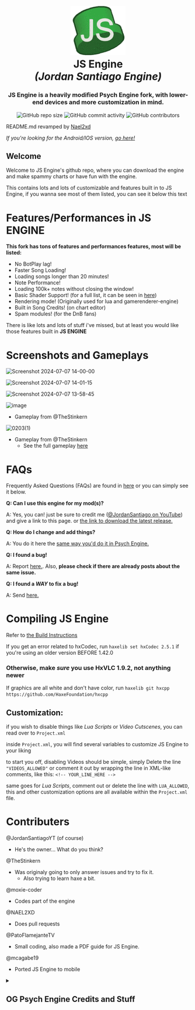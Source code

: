<!-- this is an secret -->
<h1 align="center">
  <br>
  <a href="https://github.com/JordanSantiagoYT/FNF-JS-Engine"><img src="/art/iconOG.png" alt="JSengine" width="150"></a>
  <br>
  <b>JS Engine</b>
  <br>
  <i>(Jordan Santiago Engine)</i>
  <br>
</h1>
<h3 align="center">
  <b>JS Engine is a heavily modified Psych Engine fork, with lower-end devices and more customization in mind.</b>
</h3>

<p align="center">
<img alt="GitHub repo size" src="https://img.shields.io/github/repo-size/JordanSantiagoYT/FNF-JS-Engine">
<img alt="GitHub commit activity" src="https://img.shields.io/github/commit-activity/w/JordanSantiagoYT/FNF-JS-Engine">
<img alt="GitHub contributors" src="https://img.shields.io/github/contributors/JordanSantiagoYT/FNF-JS-Engine">
</p>

README.md revamped by [Nael2xd](https://youtube.com/@nael2xd?si=axwJrY_8jdlXUwSm)

_If you're looking for the Android/IOS version, [go here!](https://github.com/JordanSantiagoYT/FNF-JS-Engine/tree/mobile)_

## Welcome

Welcome to JS Engine's github repo, where you can download the engine and make spammy charts or have fun with the engine.

This contains lots and lots of customizable and features built in to JS Engine, if you wanna see most of them listed, you can see it below this text

# Features/Performances in JS ENGINE

**This fork has tons of features and performances features, most will be listed:**

- No BotPlay lag!
- Faster Song Loading!
- Loading songs longer than 20 minutes!
- Note Performance!
- Loading 100k+ notes without closing the window!
- Basic Shader Support! (for a full list, it can be seen in [here](https://github.com/JordanSantiagoYT/FNF-JS-Engine/wiki#q-what-are-all-the-basic-shaders-that-come-with-this-engine))
- Rendering mode! (Originally used for lua and gamerenderer-engine)
- Built in Song Credits! (on chart editor)
- Spam modules! (for the DnB fans)

There is like lots and lots of stuff i've missed, but at least you would like those features built in **JS ENGINE**

# Screenshots and Gameplays

![Screenshot 2024-07-07 14-00-00](https://github.com/JordanSantiagoYT/FNF-JS-Engine/assets/108278470/d4e89995-fa14-40bf-a5d6-d1647548fd93)

![Screenshot 2024-07-07 14-01-15](https://github.com/JordanSantiagoYT/FNF-JS-Engine/assets/108278470/b6d7d5ef-196d-4c39-9055-97815d63cdf0)

![Screenshot 2024-07-07 13-58-45](https://github.com/JordanSantiagoYT/FNF-JS-Engine/assets/108278470/a65ea8b5-8b0d-4643-b7e0-cddd3972422b)

![image](https://github.com/user-attachments/assets/aea20297-1695-4b83-b17e-342685490414)
- Gameplay from @TheStinkern

![0203(1)](https://github.com/user-attachments/assets/15620fa6-52a9-4090-996f-80a80bda32ef)
- Gameplay from @TheStinkern
  - See the full gameplay [here](https://www.youtube.com/watch?v=Z2iXD1FbX1I)

# FAQs

Frequently Asked Questions (FAQs) are found in [here](https://github.com/JordanSantiagoYT/FNF-JS-Engine/wiki) or you can simply see it below.

**Q: Can I use this engine for my mod(s)?**

A: Yes, you can! just be sure to credit me ([@JordanSantiago on YouTube](https://www.youtube.com/@JordanSantiago)) and give a link to this page. or [the link to download the latest release.](https://github.com/JordanSantiagoYT/FNF-JS-Engine/releases/latest)

**Q: How do I change and add things?**

A: You do it here the [same way you'd do it in Psych Engine.](https://github.com/ShadowMario/FNF-PsychEngine/wiki)

**Q: I found a bug!**

A: Report [here.](https://github.com/JordanSantiagoYT/FNF-JS-Engine/issues). Also, **please check if there are already posts about the same issue.**

**Q: I found a *WAY* to fix a bug!**

A: Send [here.](https://github.com/JordanSantiagoYT/FNF-JS-Engine/pulls)

# Compiling JS Engine

Refer to [the Build Instructions](./BUILDING.md)

If you get an error related to hxCodec, run `haxelib set hxCodec 2.5.1` if you're using an older version BEFORE 1.42.0

### Otherwise, make *sure* you use HxVLC 1.9.2, not anything newer

If graphics are all white and don't have color, run `haxelib git hxcpp https://github.com/HaxeFoundation/hxcpp`

## Customization:

if you wish to disable things like *Lua Scripts* or *Video Cutscenes*, you can read over to `Project.xml`

inside `Project.xml`, you will find several variables to customize JS Engine to your liking

to start you off, disabling Videos should be simple, simply Delete the line `"VIDEOS_ALLOWED"` or comment it out by wrapping the line in XML-like comments, like this: `<!-- YOUR_LINE_HERE -->`

same goes for *Lua Scripts*, comment out or delete the line with `LUA_ALLOWED`, this and other customization options are all available within the `Project.xml` file.

# Contributers

@JordanSantiagoYT (of course)
- He's the owner... What do you think?

@TheStinkern
- Was originaly going to only answer issues and try to fix it.
  - Also trying to learn haxe a bit.

@moxie-coder
- Codes part of the engine

@NAEL2XD
- Does pull requests

@PatoFlamejanteTV
- Small coding, also made a PDF guide for JS Engine.

@mcagabe19
- Ported JS Engine to mobile

<details>
  <summary><h2>OG Psych Engine Credits and Stuff</h2></summary>
  
* Shadow Mario - Programmer
* RiverOaken - Artist

### Special Thanks
* bbpanzu - Ex-Programmer
* SqirraRNG - Crash Handler and Base code for Chart Editor's Waveform
* KadeDev - Fixed some cool stuff on Chart Editor and other PRs
* iFlicky - Composer of Psync and Tea Time, also made the Dialogue Sounds
* PolybiusProxy - Former .MP4 Video Loader Library (hxCodec)
* MAJigsaw77 - .MP4 Video Loader Library (hxVLC)
* Keoiki - Note Splash Animations
* Smokey - Sprite Atlas Support
* Nebula the Zorua - LUA JIT Fork and some Lua reworks
_____________________________________

# Features

## Attractive animated dialogue boxes:

![](https://user-images.githubusercontent.com/44785097/127706669-71cd5cdb-5c2a-4ecc-871b-98a276ae8070.gif)


## Mod Support
* Probably one of the main points of this engine, you can code in .lua files outside of the source code, making your own weeks without even messing with the source!
* Comes with a Mod Organizing/Disabling Menu.


## Atleast one change to every week:
### Week 1:
  * New Dad Left sing sprite
  * Unused stage lights are now used
### Week 2:
  * Both BF and Skid & Pump does "Hey!" animations
  * Thunders does a quick light flash and zooms the camera in slightly
  * Added a quick transition/cutscene to Monster
### Week 3:
  * BF does "Hey!" during Philly Nice
  * Blammed has a cool new colors flash during that sick part of the song
### Week 4:
  * Better hair physics for Mom/Boyfriend (Maybe even slightly better than Week 7's :eyes:)
  * Henchmen die during all songs. Yeah :(
### Week 5:
  * Bottom Boppers and GF does "Hey!" animations during Cocoa and Eggnog
  * On Winter Horrorland, GF bops her head slower in some parts of the song.
### Week 6:
  * On Thorns, the HUD is hidden during the cutscene
  * Also there's the Background girls being spooky during the "Hey!" parts of the Instrumental

## Cool new Chart Editor changes and countless bug fixes
![](https://github.com/ShadowMario/FNF-PsychEngine/blob/main/docs/img/chart.png?raw=true)
* You can now chart "Event" notes, which are bookmarks that trigger specific actions that usually were hardcoded on the vanilla version of the game.
* Your song's BPM can now have decimal values
* You can manually adjust a Note's strum time if you're really going for milisecond precision
* You can change a note's type on the Editor, it comes with two example types:
  * Alt Animation: Forces an alt animation to play, useful for songs like Ugh/Stress
  * Hey: Forces a "Hey" animation instead of the base Sing animation, if Boyfriend hits this note, Girlfriend will do a "Hey!" too.

## Multiple editors to assist you in making your own Mod
![Screenshot_3](https://user-images.githubusercontent.com/44785097/144629914-1fe55999-2f18-4cc1-bc70-afe616d74ae5.png)
* Working both for Source code modding and Downloaded builds!

## Story mode menu rework:
![](https://i.imgur.com/UB2EKpV.png)
* Added a different BG to every song (less Tutorial)
* All menu characters are now in individual spritesheets, makes modding it easier.

## Credits menu
![Screenshot_1](https://user-images.githubusercontent.com/44785097/144632635-f263fb22-b879-4d6b-96d6-865e9562b907.png)
* You can add a head icon, name, description and a Redirect link for when the player presses Enter while the item is currently selected.

## Awards/Achievements
* The engine comes with 16 example achievements that you can mess with and learn how it works (Check Achievements.hx and search for "checkForAchievement" on PlayState.hx)

## Options menu:
* You can change Note colors, Delay and Combo Offset, Controls and Preferences there.
 * On Preferences you can toggle Downscroll, Middlescroll, Anti-Aliasing, Framerate, Low Quality, Note Splashes, Flashing Lights, etc.

## Other gameplay features:
* When the enemy hits a note, their strum note also glows.
* Lag doesn't impact the camera movement and player icon scaling anymore.
* Some stuff based on Week 7's changes has been put in (Background colors on Freeplay, Note splashes)
* You can reset your Score on Freeplay/Story Mode by pressing Reset button.
* You can listen to a song or adjust Scroll Speed/Damage taken/etc. on Freeplay by pressing Space.
